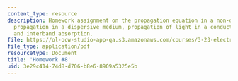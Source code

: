 ```yaml
---
content_type: resource
description: Homework assignment on the propagation equation in a non-dispersive medium,
  propagation in a dispersive medium, propagation of light in a conducting medium,
  and interband absorption.
file: https://ol-ocw-studio-app-qa.s3.amazonaws.com/courses/3-23-electrical-optical-and-magnetic-properties-of-materials-fall-2007/3e29c41474d8d706b8e68909a5325e5b_ps8.pdf
file_type: application/pdf
resourcetype: Document
title: 'Homework #8'
uid: 3e29c414-74d8-d706-b8e6-8909a5325e5b
---
```

